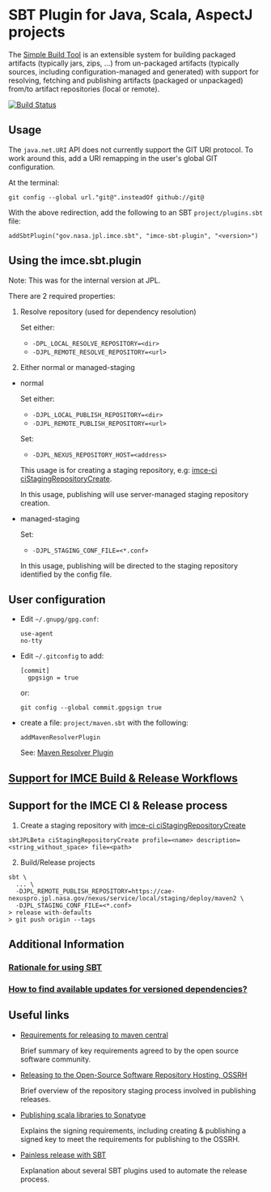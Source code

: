 # SBT Plugin for Java, Scala, AspectJ projects

The [Simple Build Tool](http://www.scala-sbt.org "SBT") is an extensible system
for building packaged artifacts (typically jars, zips, ...) from un-packaged 
artifacts (typically sources, including configuration-managed and generated)
with support for resolving, fetching and publishing artifacts (packaged or unpackaged) 
from/to artifact repositories (local or remote).

[![Build Status](https://travis-ci.org/JPL-IMCE/imce.sbt.plugin.svg?branch=IMCEI-283)](https://travis-ci.org/JPL-IMCE/imce.sbt.plugin.svg)

## Usage

The `java.net.URI` API does not currently support the GIT URI protocol.
To work around this, add a URI remapping in the user's global GIT configuration.

At the terminal:

```git config --global url."git@".insteadOf github://git@```

With the above redirection, add the following to an SBT `project/plugins.sbt` file:

```
addSbtPlugin("gov.nasa.jpl.imce.sbt", "imce-sbt-plugin", "<version>")
```

## Using the imce.sbt.plugin

Note: This was for the internal version at JPL.

There are 2 required properties:

1. Resolve repository (used for dependency resolution)

   Set either:
   - `-DPL_LOCAL_RESOLVE_REPOSITORY=<dir>`
   - `-DJPL_REMOTE_RESOLVE_REPOSITORY=<url>`

2. Either normal or managed-staging

  - normal

    Set either:
    - `-DJPL_LOCAL_PUBLISH_REPOSITORY=<dir>`
    - `-DJPL_REMOTE_PUBLISH_REPOSITORY=<url>`

    Set:
    - `-DJPL_NEXUS_REPOSITORY_HOST=<address>`

    This usage is for creating a staging repository, e.g:
    [imce-ci ciStagingRepositoryCreate](https://github.jpl.nasa.gov/imce/imce-ci#sbt-cistagingrepositorycreate-descriptionstring-filepath).

    In this usage, publishing will use server-managed staging repository creation.

  - managed-staging

    Set:
    - `-DJPL_STAGING_CONF_FILE=<*.conf>`

    In this usage, publishing will be directed to the staging repository identified by the config file.

## User configuration

  - Edit `~/.gnupg/gpg.conf`:

    ```
    use-agent
    no-tty
    ```

  - Edit `~/.gitconfig` to add:

    ```
    [commit]
	  gpgsign = true
    ```

    or:

    ```
    git config --global commit.gpgsign true
    ```

  - create a file: `project/maven.sbt` with the following:

     ```addMavenResolverPlugin```

    See: [Maven Resolver Plugin](http://www.scala-sbt.org/0.13/docs/sbt-0.13-Tech-Previews.html#Maven+resolver+plugin)

## [Support for IMCE Build & Release Workflows](doc/Workflows.md)

## Support for the IMCE CI & Release process

1. Create a staging repository with [imce-ci ciStagingRepositoryCreate](https://github.jpl.nasa.gov/imce/imce-ci#sbt-cistagingrepositorycreate-descriptionstring-filepath)

  ```
  sbtJPLBeta ciStagingRepositoryCreate profile=<name> description=<string_without_space> file=<path>
  ```

2. Build/Release projects

  ```
  sbt \
    ... \
    -DJPL_REMOTE_PUBLISH_REPOSITORY=https://cae-nexuspro.jpl.nasa.gov/nexus/service/local/staging/deploy/maven2 \
    -DJPL_STAGING_CONF_FILE=<*.conf>
  > release with-defaults
  > git push origin --tags
  ```

## Additional Information

### [Rationale for using SBT](doc/Evaluation.md)

### [How to find available updates for versioned dependencies?](doc/DependencyUpdates.md)

## Useful links

- [Requirements for releasing to maven central](http://central.sonatype.org/pages/requirements.html)

  Brief summary of key requirements agreed to by the open source software community.

- [Releasing to the Open-Source Software Repository Hosting, OSSRH](http://central.sonatype.org/pages/releasing-the-deployment.html)

  Brief overview of the repository staging process involved in publishing releases.

- [Publishing scala libraries to Sonatype](http://www.loftinspace.com.au/blog/publishing-scala-libraries-to-sonatype.html)

  Explains the signing requirements, including creating & publishing a signed key to meet the requirements for publishing to the OSSRH.

- [Painless release with SBT](http://blog.byjean.eu/2015/07/10/painless-release-with-sbt.html)

  Explanation about several SBT plugins used to automate the release process.


